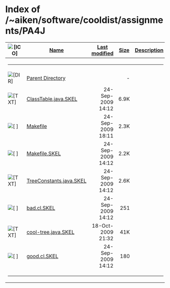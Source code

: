 # Index of /~aiken/software/cooldist/assignments/PA4J

<table>
<colgroup>
<col style="width: 20%" />
<col style="width: 20%" />
<col style="width: 20%" />
<col style="width: 20%" />
<col style="width: 20%" />
</colgroup>
<thead>
<tr>
<th><img src="/icons/blank.gif" alt="[ICO]" /></th>
<th><a href="?C=N;O=D">Name</a></th>
<th><a href="?C=M;O=A">Last modified</a></th>
<th><a href="?C=S;O=A">Size</a></th>
<th><a href="?C=D;O=A">Description</a></th>
</tr>
</thead>
<tbody>
<tr>
<th colspan="5"><hr /></th>
</tr>
&#10;<tr>
<td data-valign="top"><img src="/icons/back.gif" alt="[DIR]" /></td>
<td><a href="/~aiken/software/cooldist/assignments/">Parent
Directory</a></td>
<td> </td>
<td style="text-align: right;">-</td>
<td> </td>
</tr>
<tr>
<td data-valign="top"><img src="/icons/text.gif" alt="[TXT]" /></td>
<td><a href="ClassTable.java.SKEL">ClassTable.java.SKEL</a></td>
<td style="text-align: right;">24-Sep-2009 14:12</td>
<td style="text-align: right;">6.9K</td>
<td> </td>
</tr>
<tr>
<td data-valign="top"><img src="/icons/unknown.gif" alt="[ ]" /></td>
<td><a href="Makefile">Makefile</a></td>
<td style="text-align: right;">24-Sep-2009 18:11</td>
<td style="text-align: right;">2.3K</td>
<td> </td>
</tr>
<tr>
<td data-valign="top"><img src="/icons/unknown.gif" alt="[ ]" /></td>
<td><a href="Makefile.SKEL">Makefile.SKEL</a></td>
<td style="text-align: right;">24-Sep-2009 14:12</td>
<td style="text-align: right;">2.2K</td>
<td> </td>
</tr>
<tr>
<td data-valign="top"><img src="/icons/text.gif" alt="[TXT]" /></td>
<td><a href="TreeConstants.java.SKEL">TreeConstants.java.SKEL</a></td>
<td style="text-align: right;">24-Sep-2009 14:12</td>
<td style="text-align: right;">2.6K</td>
<td> </td>
</tr>
<tr>
<td data-valign="top"><img src="/icons/unknown.gif" alt="[ ]" /></td>
<td><a href="bad.cl.SKEL">bad.cl.SKEL</a></td>
<td style="text-align: right;">24-Sep-2009 14:12</td>
<td style="text-align: right;">251</td>
<td> </td>
</tr>
<tr>
<td data-valign="top"><img src="/icons/text.gif" alt="[TXT]" /></td>
<td><a href="cool-tree.java.SKEL">cool-tree.java.SKEL</a></td>
<td style="text-align: right;">18-Oct-2009 21:32</td>
<td style="text-align: right;">41K</td>
<td> </td>
</tr>
<tr>
<td data-valign="top"><img src="/icons/unknown.gif" alt="[ ]" /></td>
<td><a href="good.cl.SKEL">good.cl.SKEL</a></td>
<td style="text-align: right;">24-Sep-2009 14:12</td>
<td style="text-align: right;">180</td>
<td> </td>
</tr>
<tr>
<td colspan="5"><hr /></td>
</tr>
</tbody>
</table>
